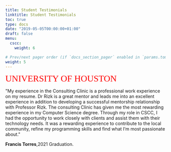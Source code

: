 ```yaml
---
title: Student Testimonials
linktitle: Student Testimonials
toc: true
type: docs
date: "2019-05-05T00:00:00+01:00"
draft: false
menu:
  cscc:
    weight: 6

# Prev/next pager order (if `docs_section_pager` enabled in `params.toml`)
weight: 5
---
```






  <span style="color: #ff0000; font-family: Babas; font-size: 2em;">UNIVERSITY OF HOUSTON</span>


  "My experience in the Consulting Clinic is a professional work experience on my resume. Dr Rizk is a great mentor and leads me into an excellent experience in addition to developing a successful mentorship relationship with Professor Rizk. The consulting Clinic has given me the most rewarding experience in my Computer Science degree. Through my role in CSCC, I had the opportunity to work closely with clients and assist them with their technology needs. It was a rewarding experience to contribute to the local community, refine my programming skills and find what I’m most passionate about."

**Francis Torres**,2021 Graduation.
